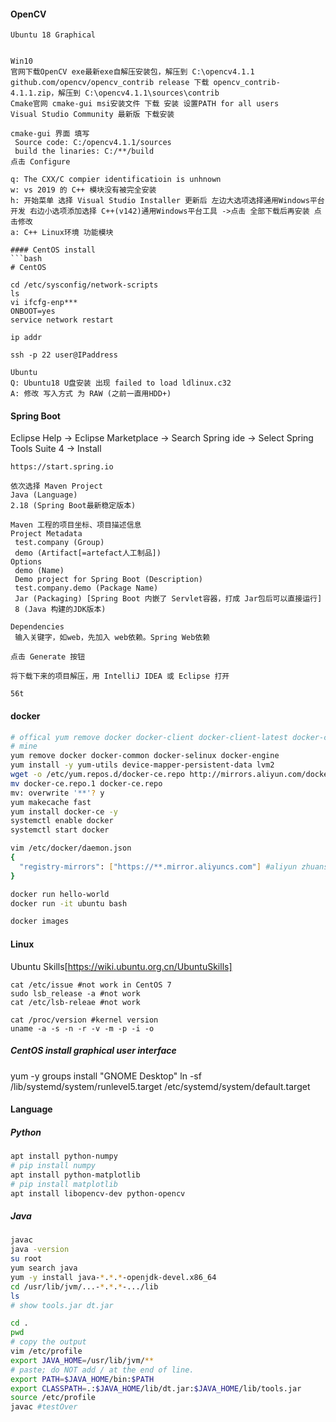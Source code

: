 #### OpenCV
```
Ubuntu 18 Graphical


Win10
官网下载OpenCV exe最新exe自解压安装包，解压到 C:\opencv4.1.1
github.com/opencv/opencv_contrib release 下载 opencv_contrib-4.1.1.zip，解压到 C:\opencv4.1.1\sources\contrib
Cmake官网 cmake-gui msi安装文件 下载 安装 设置PATH for all users
Visual Studio Community 最新版 下载安装

cmake-gui 界面 填写
 Source code: C:/opencv4.1.1/sources
 build the linaries: C:/**/build
点击 Configure

q: The CXX/C compier identificatioin is unhnown
w: vs 2019 的 C++ 模块没有被完全安装
h: 开始菜单 选择 Visual Studio Installer 更新后 左边大选项选择通用Windows平台开发 右边小选项添加选择 C++(v142)通用Windows平台工具 ->点击 全部下载后再安装 点击修改
a: C++ Linux环境 功能模块
```
```
#### CentOS install
```bash
# CentOS

cd /etc/sysconfig/network-scripts
ls
vi ifcfg-enp***
ONBOOT=yes
service network restart

ip addr

ssh -p 22 user@IPaddress
```

```
Ubuntu
Q: Ubuntu18 U盘安装 出现 failed to load ldlinux.c32
A: 修改 写入方式 为 RAW (之前一直用HDD+)
```


#### Spring Boot
Eclipse Help -> Eclipse Marketplace -> Search Spring ide -> Select Spring Tools Suite 4 -> Install
```
https://start.spring.io

依次选择 Maven Project
Java (Language)
2.18 (Spring Boot最新稳定版本)

Maven 工程的项目坐标、项目描述信息
Project Metadata
 test.company (Group)
 demo (Artifact[=artefact人工制品])
Options
 demo (Name)
 Demo project for Spring Boot (Description)
 test.company.demo (Package Name)
 Jar (Packaging) [Spring Boot 内嵌了 Servlet容器，打成 Jar包后可以直接运行]
 8 (Java 构建的JDK版本)

Dependencies
 输入关键字，如web，先加入 web依赖。Spring Web依赖

点击 Generate 按钮

将下载下来的项目解压，用 IntelliJ IDEA 或 Eclipse 打开

56t
```

#### docker
```bash
# offical yum remove docker docker-client docker-client-latest docker-common docker-latest docker-latest-logrotate docker-logrotate docker-engine
# mine 
yum remove docker docker-common docker-selinux docker-engine
yum install -y yum-utils device-mapper-persistent-data lvm2
wget -o /etc/yum.repos.d/docker-ce.repo http://mirrors.aliyun.com/docker-ce/linux/centos/docker-ce.repo # two files
mv docker-ce.repo.1 docker-ce.repo
mv: overwrite '**'? y
yum makecache fast
yum install docker-ce -y
systemctl enable docker
systemctl start docker

vim /etc/docker/daemon.json
{
  "registry-mirrors": ["https://**.mirror.aliyuncs.com"] #aliyun zhuanshu jingxiang jiasuqi
}

docker run hello-world
docker run -it ubuntu bash

docker images
```

#### Linux
Ubuntu Skills[https://wiki.ubuntu.org.cn/UbuntuSkills]
```
cat /etc/issue #not work in CentOS 7
sudo lsb_release -a #not work
cat /etc/lsb-releae #not work

cat /proc/version #kernel version
uname -a -s -n -r -v -m -p -i -o

```


##### CentOS install graphical user interface
yum -y groups install "GNOME Desktop"
ln -sf /lib/systemd/system/runlevel5.target /etc/systemd/system/default.target

#### Language
##### Python
```bash
apt install python-numpy
# pip install numpy
apt install python-matplotlib
# pip install matplotlib
apt install libopencv-dev python-opencv
```
##### Java
```bash
javac
java -version
su root
yum search java
yum -y install java-*.*.*-openjdk-devel.x86_64
cd /usr/lib/jvm/...-*.*.*-.../lib
ls
# show tools.jar dt.jar

cd .
pwd
# copy the output
vim /etc/profile
export JAVA_HOME=/usr/lib/jvm/**
# paste; do NOT add / at the end of line.
export PATH=$JAVA_HOME/bin:$PATH
export CLASSPATH=.:$JAVA_HOME/lib/dt.jar:$JAVA_HOME/lib/tools.jar
source /etc/profile
javac #testOver
```
